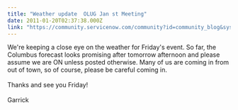 ```yaml
---
title: "Weather update  OLUG Jan st Meeting"
date: 2011-01-20T02:37:38.000Z
link: "https://community.servicenow.com/community?id=community_blog&sys_id=c54deee5dbd0dbc01dcaf3231f961933"
---
```

<p>We're keeping a close eye on the weather for Friday's event. So far, the Columbus forecast looks promising after tomorrow afternoon and please assume we are ON unless posted otherwise. Many of us are coming in from out of town, so of course, please be careful coming in.<br /><br />Thanks and see you Friday!<br /><br />Garrick</p>